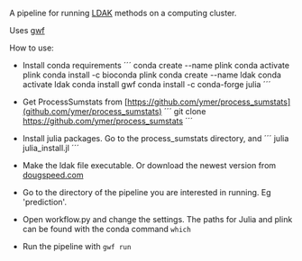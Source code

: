 A pipeline for running [LDAK]([http://dougspeed.com/]) methods on a computing cluster.

Uses [gwf](https://gwf.app/)

How to use:
- Install conda requirements
´´´
conda create --name plink
conda activate plink
conda install -c bioconda plink
conda create --name ldak
conda activate ldak
conda install gwf
conda install -c conda-forge julia
´´´

- Get ProcessSumstats from [https://github.com/ymer/process_sumstats](github.com/ymer/process_sumstats)
´´´
git clone https://github.com/ymer/process_sumstats
´´´

- Install julia packages.
Go to the process_sumstats directory, and
´´´
julia julia_install.jl
´´´

- Make the ldak file executable.
Or download the newest version from [dougspeed.com](http://dougspeed.com/)

- Go to the directory of the pipeline you are interested in running. Eg 'prediction'.

- Open workflow.py and change the settings.
The paths for Julia and plink can be found with the conda command `which`

- Run the pipeline with `gwf run`


